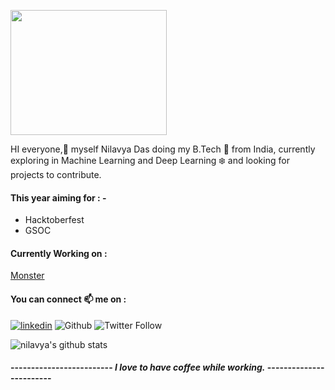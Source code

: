 
<p><img src= "https://media.giphy.com/media/MeJgB3yMMwIaHmKD4z/giphy.gif" width = 250px height=200px> </p>

HI everyone,:love_you_gesture:  myself Nilavya Das doing my B.Tech :school: from India, currently exploring in Machine Learning and Deep Learning  :snowflake: and looking for projects to contribute.

#### This year aiming for : - 
- Hacktoberfest
- GSOC

<!--
- 🔭 I’m currently studying B.Tech in India.
- 🌱 I’m currently learning Machine Learning and Deep learning.
- 👯 I’m looking to collaborate on Projects.
- 🤔 I’m looking for help in building the models from scratch.
- 💬 Ask me about python, Machine learning, and stuffs related to cs.
- 📫 How to reach me:  [Twitter (Nilavya1) ](https://twitter.com/Nilavya1) , [Linkedin (Nilavya Das) ](https://www.linkedin.com/in/nilavya-das-0ba627173/)
- 😄 Pronouns: He / His
- ⚡ Fun fact: I drink coffee while coding.
-->

#### Currently Working on : 
[Monster](https://github.com/nilavya2000/monster)

#### You can connect 📫 me on : 
[![linkedin](https://img.shields.io/badge/-nilavya-blue?style=flat-square&logo=Linkedin&logoColor=white&link=https://www.linkedin.com/in/nilavya-das-0ba627173/)](https://www.linkedin.com/in/nilavya-das-0ba627173/) ![Github](https://img.shields.io/github/followers/nilavya2000?style=social) ![Twitter Follow](https://img.shields.io/twitter/follow/Nilavya1?style=social)


<!--
<a href="https://github.com/nilavya2000">
  <img align="center" src="https://github-readme-stats.vercel.app/api/top-langs/?username=nilavya2000&theme=dark&hide_langs_below=1" />
</a>
-->
![nilavya's github stats](https://github-readme-stats.vercel.app/api?username=nilavya2000)


#### ------------------------- _I love to have coffee while working._ ------------------------
<!--
**nilavya2000/nilavya2000** is a ✨ _special_ ✨ repository because its `README.md` (this file) appears on your GitHub profile.

Here are some ideas to get you started:

- 🔭 I’m currently working on ...
- 🌱 I’m currently learning ...df
- 👯 I’m looking to collaborate on ...
- 🤔 I’m looking for help with ...
- 💬 Ask me about ...
- 📫 How to reach me: ...
- 😄 Pronouns: ...
- ⚡ Fun fact: ...


# Hi there 👋
## I am currently exploring in Machine Learning and Deep learning 🔭 and looking :eyes: for projects to contrtibute .
-->

